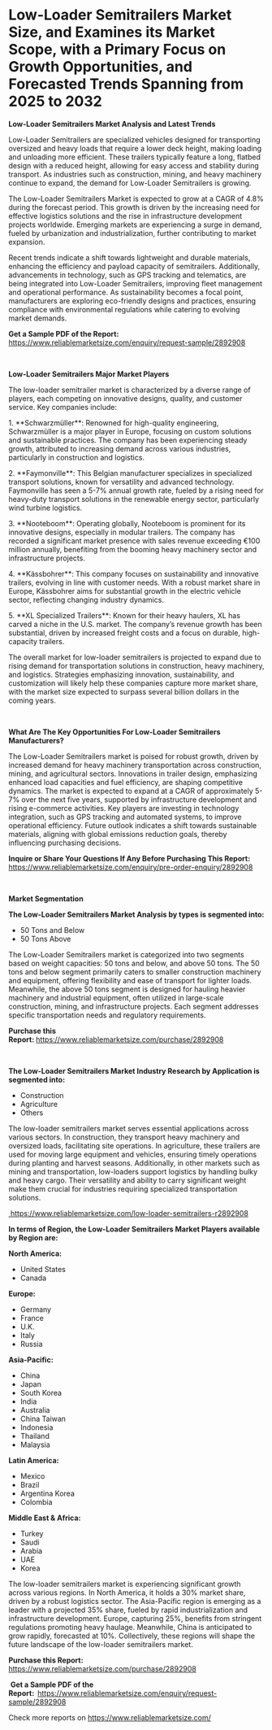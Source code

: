 <p><h1>Low-Loader Semitrailers Market Size, and Examines its Market Scope, with a Primary Focus on Growth Opportunities, and Forecasted Trends Spanning from 2025 to 2032</h1></p><p><strong>Low-Loader Semitrailers Market Analysis and Latest Trends</strong></p>
<p><p>Low-Loader Semitrailers are specialized vehicles designed for transporting oversized and heavy loads that require a lower deck height, making loading and unloading more efficient. These trailers typically feature a long, flatbed design with a reduced height, allowing for easy access and stability during transport. As industries such as construction, mining, and heavy machinery continue to expand, the demand for Low-Loader Semitrailers is growing.</p><p>The Low-Loader Semitrailers Market is expected to grow at a CAGR of 4.8% during the forecast period. This growth is driven by the increasing need for effective logistics solutions and the rise in infrastructure development projects worldwide. Emerging markets are experiencing a surge in demand, fueled by urbanization and industrialization, further contributing to market expansion.</p><p>Recent trends indicate a shift towards lightweight and durable materials, enhancing the efficiency and payload capacity of semitrailers. Additionally, advancements in technology, such as GPS tracking and telematics, are being integrated into Low-Loader Semitrailers, improving fleet management and operational performance. As sustainability becomes a focal point, manufacturers are exploring eco-friendly designs and practices, ensuring compliance with environmental regulations while catering to evolving market demands.</p></p>
<p><strong>Get a Sample PDF of the Report:&nbsp;</strong> <a href="https://www.reliablemarketsize.com/enquiry/request-sample/2892908?utm_campaign=2281&utm_medium=2&utm_source=Github&utm_content=ia&utm_term=15032025&utm_id=low-loader-semitrailers">https://www.reliablemarketsize.com/enquiry/request-sample/2892908</a></p>
<p>&nbsp;</p>
<p><strong>Low-Loader Semitrailers Major Market Players</strong></p>
<p><p>The low-loader semitrailer market is characterized by a diverse range of players, each competing on innovative designs, quality, and customer service. Key companies include:</p><p>1. **Schwarzmüller**: Renowned for high-quality engineering, Schwarzmüller is a major player in Europe, focusing on custom solutions and sustainable practices. The company has been experiencing steady growth, attributed to increasing demand across various industries, particularly in construction and logistics.</p><p>2. **Faymonville**: This Belgian manufacturer specializes in specialized transport solutions, known for versatility and advanced technology. Faymonville has seen a 5-7% annual growth rate, fueled by a rising need for heavy-duty transport solutions in the renewable energy sector, particularly wind turbine logistics.</p><p>3. **Nooteboom**: Operating globally, Nooteboom is prominent for its innovative designs, especially in modular trailers. The company has recorded a significant market presence with sales revenue exceeding €100 million annually, benefiting from the booming heavy machinery sector and infrastructure projects.</p><p>4. **Kässbohrer**: This company focuses on sustainability and innovative trailers, evolving in line with customer needs. With a robust market share in Europe, Kässbohrer aims for substantial growth in the electric vehicle sector, reflecting changing industry dynamics.</p><p>5. **XL Specialized Trailers**: Known for their heavy haulers, XL has carved a niche in the U.S. market. The company’s revenue growth has been substantial, driven by increased freight costs and a focus on durable, high-capacity trailers.</p><p>The overall market for low-loader semitrailers is projected to expand due to rising demand for transportation solutions in construction, heavy machinery, and logistics. Strategies emphasizing innovation, sustainability, and customization will likely help these companies capture more market share, with the market size expected to surpass several billion dollars in the coming years.</p></p>
<p>&nbsp;</p>
<p><strong>What Are The Key Opportunities For Low-Loader Semitrailers Manufacturers?</strong></p>
<p><p>The Low-Loader Semitrailers market is poised for robust growth, driven by increased demand for heavy machinery transportation across construction, mining, and agricultural sectors. Innovations in trailer design, emphasizing enhanced load capacities and fuel efficiency, are shaping competitive dynamics. The market is expected to expand at a CAGR of approximately 5-7% over the next five years, supported by infrastructure development and rising e-commerce activities. Key players are investing in technology integration, such as GPS tracking and automated systems, to improve operational efficiency. Future outlook indicates a shift towards sustainable materials, aligning with global emissions reduction goals, thereby influencing purchasing decisions.</p></p>
<p><strong>Inquire or Share Your Questions If Any Before Purchasing This Report:</strong> <a href="https://www.reliablemarketsize.com/enquiry/pre-order-enquiry/2892908?utm_campaign=2281&utm_medium=2&utm_source=Github&utm_content=ia&utm_term=15032025&utm_id=low-loader-semitrailers">https://www.reliablemarketsize.com/enquiry/pre-order-enquiry/2892908</a></p>
<p>&nbsp;</p>
<p><strong>Market Segmentation</strong></p>
<p><strong>The Low-Loader Semitrailers Market Analysis by types is segmented into:</strong></p>
<p><ul><li>50 Tons and Below</li><li>50 Tons Above</li></ul></p>
<p><p>The Low-Loader Semitrailers market is categorized into two segments based on weight capacities: 50 tons and below, and above 50 tons. The 50 tons and below segment primarily caters to smaller construction machinery and equipment, offering flexibility and ease of transport for lighter loads. Meanwhile, the above 50 tons segment is designed for hauling heavier machinery and industrial equipment, often utilized in large-scale construction, mining, and infrastructure projects. Each segment addresses specific transportation needs and regulatory requirements.</p></p>
<p><strong>Purchase this Report:&nbsp;</strong><a href="https://www.reliablemarketsize.com/purchase/2892908?utm_campaign=2281&utm_medium=2&utm_source=Github&utm_content=ia&utm_term=15032025&utm_id=low-loader-semitrailers">https://www.reliablemarketsize.com/purchase/2892908</a></p>
<p>&nbsp;</p>
<p><strong>The Low-Loader Semitrailers Market Industry Research by Application is segmented into:</strong></p>
<p><ul><li>Construction</li><li>Agriculture</li><li>Others</li></ul></p>
<p><p>The low-loader semitrailers market serves essential applications across various sectors. In construction, they transport heavy machinery and oversized loads, facilitating site operations. In agriculture, these trailers are used for moving large equipment and vehicles, ensuring timely operations during planting and harvest seasons. Additionally, in other markets such as mining and transportation, low-loaders support logistics by handling bulky and heavy cargo. Their versatility and ability to carry significant weight make them crucial for industries requiring specialized transportation solutions.</p></p>
<p><a href="https://www.reliablemarketsize.com/low-loader-semitrailers-r2892908?utm_campaign=2281&utm_medium=2&utm_source=Github&utm_content=ia&utm_term=15032025&utm_id=low-loader-semitrailers">&nbsp;https://www.reliablemarketsize.com/low-loader-semitrailers-r2892908</a></p>
<p><strong>In terms of Region, the Low-Loader Semitrailers Market Players available by Region are:</strong></p>
<p>
    <p> <strong> North America: </strong>
        <ul>
            <li>United States</li>
            <li>Canada</li>
        </ul>
        </p> 
    <p> <strong> Europe: </strong>
        <ul>
            <li>Germany</li>
            <li>France</li>
            <li>U.K.</li>
            <li>Italy</li>
            <li>Russia</li>
        </ul>
        </p> 
    <p> <strong> Asia-Pacific: </strong>
        <ul>
            <li>China</li>
            <li>Japan</li>
            <li>South Korea</li>
            <li>India</li>
            <li>Australia</li>
            <li>China Taiwan</li>
            <li>Indonesia</li>
            <li>Thailand</li>
            <li>Malaysia</li>
        </ul>
        </p> 
    <p> <strong> Latin America: </strong>
        <ul>
            <li>Mexico</li>
            <li>Brazil</li>
            <li>Argentina Korea</li>
            <li>Colombia</li>
        </ul>
        </p> 
    <p> <strong> Middle East & Africa: </strong>
        <ul>
            <li>Turkey</li>
            <li>Saudi</li>
            <li>Arabia</li>
            <li>UAE</li>
            <li>Korea</li>
        </ul>
    </p>
    </p>
<p><p>The low-loader semitrailers market is experiencing significant growth across various regions. In North America, it holds a 30% market share, driven by a robust logistics sector. The Asia-Pacific region is emerging as a leader with a projected 35% share, fueled by rapid industrialization and infrastructure development. Europe, capturing 25%, benefits from stringent regulations promoting heavy haulage. Meanwhile, China is anticipated to grow rapidly, forecasted at 10%. Collectively, these regions will shape the future landscape of the low-loader semitrailers market.</p></p>
<p><strong>Purchase this Report: </strong><a href="https://www.reliablemarketsize.com/purchase/2892908?utm_campaign=2281&utm_medium=2&utm_source=Github&utm_content=ia&utm_term=15032025&utm_id=low-loader-semitrailers">https://www.reliablemarketsize.com/purchase/2892908</a></p>
<p>&nbsp;<strong>Get a Sample PDF of the Report:&nbsp;&nbsp;</strong><a href="https://www.reliablemarketsize.com/enquiry/request-sample/2892908?utm_campaign=2281&utm_medium=2&utm_source=Github&utm_content=ia&utm_term=15032025&utm_id=low-loader-semitrailers">https://www.reliablemarketsize.com/enquiry/request-sample/2892908</a></p>
<p><strong></strong></p>
<p>Check more reports on <a href="https://www.reliablemarketsize.com/?utm_campaign=2281&utm_medium=2&utm_source=Github&utm_content=ia&utm_term=15032025&utm_id=low-loader-semitrailers">https://www.reliablemarketsize.com/</a></p>